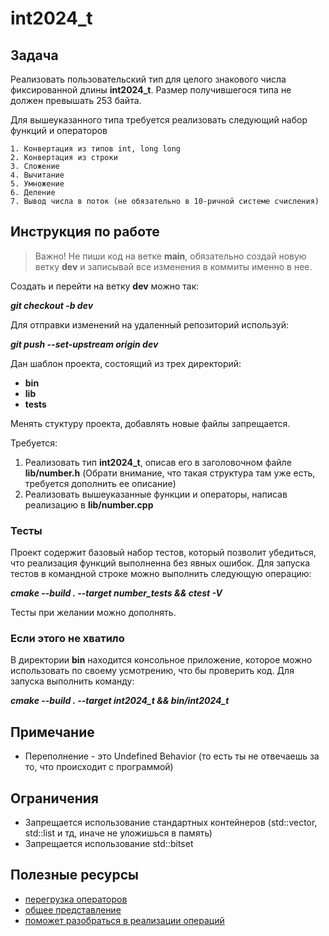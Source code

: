 # int2024_t

## Задача

Реализовать пользовательский тип для целого знакового числа фиксированной длины **int2024_t**.
Размер получившегося типа не должен превышать 253 байтa.

Для вышеуказанного типа требуется реализовать следующий набор функций и операторов

    1. Конвертация из типов int, long long
    2. Конвертация из строки
    3. Сложение
    4. Вычитание
    5. Умножение
    6. Деление
    7. Вывод числа в поток (не обязательно в 10-ричной системе счисления)

## Инструкция по работе

> Важно! Не пиши код на ветке **main**, обязательно создай новую ветку **dev** и записывай все изменения в коммиты именно в нее.

Создать и перейти на ветку **dev** можно так:

***git checkout -b dev***

Для отправки изменений на удаленный репозиторий используй:

***git push --set-upstream origin dev***

Дан шаблон проекта, состоящий из трех директорий:
- **bin**
- **lib**
- **tests**

Менять стуктуру проекта, добавлять новые файлы запрещается.

Требуется:
  1. Реализовать тип **int2024_t**, описав его в заголовочном файле **lib/number.h** (Обрати внимание, что такая структура там уже есть, требуется дополнить ее описание)
  2. Реализовать вышеуказанные функции и операторы, написав реализацию в **lib/number.cpp**

### Тесты

Проект содержит базовый набор тестов, который позволит убедиться, что реализация функций выполненна без явных ошибок.
Для запуска тестов в командной строке можно выполнить следующую операцию:

***cmake --build . --target number_tests && ctest -V***

Тесты при желании можно дополнять.

### Если этого не хватило

В директории **bin** находится консольное приложение, которое можно использовать по своему усмотрению, что бы проверить код.
Для запуска выполнить команду:

***cmake --build . --target int2024_t && bin/int2024_t***

## Примечание
- Переполнение - это Undefined Behavior (то есть ты не отвечаешь за то, что происходит с программой)

## Ограничения
- Запрещается использование стандартных контейнеров (std::vector, std::list и тд, иначе не уложишься в память)
- Запрещается использование std::bitset

## Полезные ресурсы

- [перегрузка операторов](https://habr.com/ru/articles/132014/)
- [общее представление](https://brestprog.by/topics/longarithmetics/)
- [поможет разобраться в реализации операций](https://cppalgo.blogspot.com/2010/05/blog-post.html)
